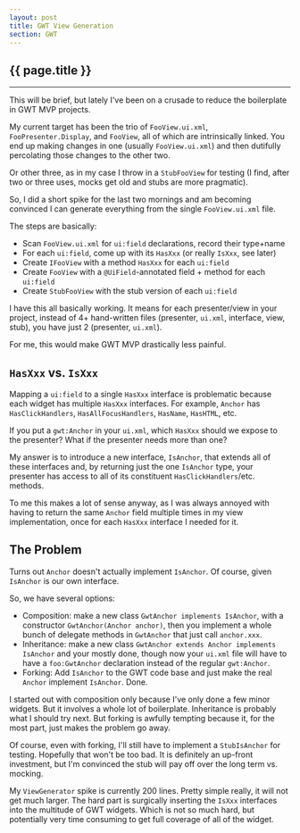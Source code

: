 ```yaml
---
layout: post
title: GWT View Generation
section: GWT
---
```


<h2>{{ page.title }}</h2>

---

This will be brief, but lately I've been on a crusade to reduce the boilerplate in GWT MVP projects.

My current target has been the trio of `FooView.ui.xml`, `FooPresenter.Display`, and `FooView`, all of which are intrinsically linked. You end up making changes in one (usually `FooView.ui.xml`) and then dutifully percolating those changes to the other two.

Or other three, as in my case I throw in a `StubFooView` for testing (I find, after two or three uses, mocks get old and stubs are more pragmatic).

So, I did a short spike for the last two mornings and am becoming convinced I can generate everything from the single `FooView.ui.xml` file.

The steps are basically:

* Scan `FooView.ui.xml` for `ui:field` declarations, record their type+name
* For each `ui:field`, come up with its `HasXxx` (or really `IsXxx`, see later)
* Create `IFooView` with a method `HasXxx` for each `ui:field`
* Create `FooView` with a `@UiField`-annotated field + method for each `ui:field`
* Create `StubFooView` with the stub version of each `ui:field`

I have this all basically working. It means for each presenter/view in your project, instead of 4+ hand-written files (presenter, `ui.xml`, interface, view, stub), you have just 2 (presenter, `ui.xml`).

For me, this would make GWT MVP drastically less painful.

`HasXxx` vs. `IsXxx`
--------------------

Mapping a `ui:field` to a single `HasXxx` interface is problematic because each widget has multiple `HasXxx` interfaces.  For example, `Anchor` has `HasClickHandlers`, `HasAllFocusHandlers`, `HasName`, `HasHTML`, etc.

If you put a `gwt:Anchor` in your `ui.xml`, which `HasXxx` should we expose to the presenter? What if the presenter needs more than one?

My answer is to introduce a new interface, `IsAnchor`, that extends all of these interfaces and, by returning just the one `IsAnchor` type, your presenter has access to all of its constituent `HasClickHandlers`/etc. methods.

To me this makes a lot of sense anyway, as I was always annoyed with having to return the same `Anchor` field multiple times in my view implementation, once for each `HasXxx` interface I needed for it.

The Problem
-----------

Turns out `Anchor` doesn't actually implement `IsAnchor`. Of course, given `IsAnchor` is our own interface.

So, we have several options:

* Composition: make a new class `GwtAnchor implements IsAnchor`, with a constructor `GwtAnchor(Anchor anchor)`, then you implement a whole bunch of delegate methods in `GwtAnchor` that just call `anchor.xxx`.
* Inheritance: make a new class `GwtAnchor extends Anchor implements IsAnchor` and your mostly done, though now your `ui.xml` file will have to have a `foo:GwtAnchor` declaration instead of the regular `gwt:Anchor`.
* Forking: Add `IsAnchor` to the GWT code base and just make the real `Anchor` implement `IsAnchor`. Done.

I started out with composition only because I've only done a few minor widgets. But it involves a whole lot of boilerplate. Inheritance is probably what I should try next. But forking is awfully tempting because it, for the most part, just makes the problem go away.

Of course, even with forking, I'll still have to implement a `StubIsAnchor` for testing. Hopefully that won't be too bad. It is definitely an up-front investment, but I'm convinced the stub will pay off over the long term vs. mocking.

My `ViewGenerator` spike is currently 200 lines. Pretty simple really, it will not get much larger. The hard part is surgically inserting the `IsXxx` interfaces into the multitude of GWT widgets. Which is not so much hard, but potentially very time consuming to get full coverage of all of the widget.


